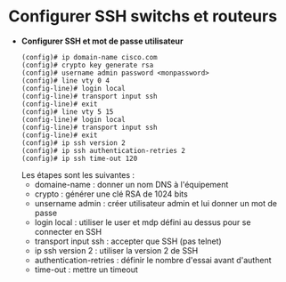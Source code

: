 # Configurer SSH switchs et routeurs

* **Configurer SSH et mot de passe utilisateur**
	```
	(config)# ip domain-name cisco.com
	(config)# crypto key generate rsa
	(config)# username admin password <monpassword>
	(config)# line vty 0 4
	(config-line)# login local
	(config-line)# transport input ssh
	(config-line)# exit
	(config)# line vty 5 15
	(config-line)# login local
	(config-line)# transport input ssh
	(config-line)# exit
	(config)# ip ssh version 2
	(config)# ip ssh authentication-retries 2
	(config)# ip ssh time-out 120
	```
	Les étapes sont les suivantes :
	* domaine-name : donner un nom DNS à l'équipement
	* crypto : générer une clé RSA de 1024 bits
	* unsername admin : créer utilisateur admin et lui donner un mot de passe
	* login local : utiliser le user et mdp défini au dessus pour se connecter en SSH
	* transport input ssh : accepter que SSH (pas telnet)
	* ip ssh version 2 : utiliser la version 2 de SSH
	* authentication-retries : définir le nombre d'essai avant d'authent
	* time-out : mettre un timeout
